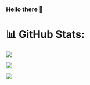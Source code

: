 ### Hello there 👋

<!--
**GuilhermeMVasquez/GuilhermeMVasquez** is a ✨ _special_ ✨ repository because its `README.md` (this file) appears on your GitHub profile.

Here are some ideas to get you started:

- 🔭 I’m currently working on ...
- 🌱 I’m currently learning ...
- 👯 I’m looking to collaborate on ...
- 🤔 I’m looking for help with ...
- 💬 Ask me about ...
- 📫 How to reach me: ...
- 😄 Pronouns: ...
- ⚡ Fun fact: ...
-->

# 📊 GitHub Stats:
![](https://github-readme-streak-stats.herokuapp.com/?user=GuilhermeMVasquez&theme=solarized-light&hide_border=false)<br/>

![](https://github-readme-stats.vercel.app/api/top-langs/?username=GuilhermeMVasquez&theme=solarized-light&hide_border=false&include_all_commits=true&count_private=true&layout=compact)

[![](https://visitcount.itsvg.in/api?id=GuilhermeMVasquez&icon=0&color=12)](https://visitcount.itsvg.in)
